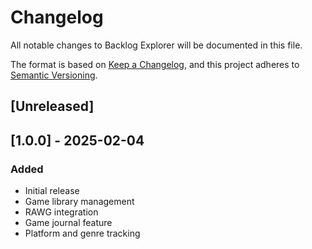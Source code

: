 # Changelog

All notable changes to Backlog Explorer will be documented in this file.

The format is based on [Keep a Changelog](https://keepachangelog.com/en/1.0.0/),
and this project adheres to [Semantic Versioning](https://semver.org/spec/v2.0.0.html).

## [Unreleased]

## [1.0.0] - 2025-02-04
### Added
- Initial release
- Game library management
- RAWG integration
- Game journal feature
- Platform and genre tracking

